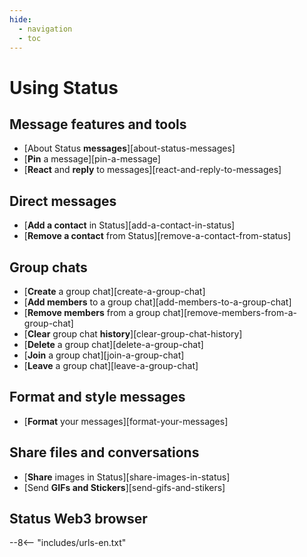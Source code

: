 ```yaml
---
hide:
  - navigation
  - toc
---
```


# Using Status

## Message features and tools

- [About Status **messages**][about-status-messages]
- [**Pin** a message][pin-a-message]
- [**React** and **reply** to messages][react-and-reply-to-messages]

## Direct messages

- [**Add a contact** in Status][add-a-contact-in-status]
- [**Remove a contact** from Status][remove-a-contact-from-status]

## Group chats

- [**Create** a group chat][create-a-group-chat]
- [**Add members** to a group chat][add-members-to-a-group-chat]
- [**Remove members** from a group chat][remove-members-from-a-group-chat]
- [**Clear** group chat **history**][clear-group-chat-history]
- [**Delete** a group chat][delete-a-group-chat]
- [**Join** a group chat][join-a-group-chat]
- [**Leave** a group chat][leave-a-group-chat]

## Format and style messages

- [**Format** your messages][format-your-messages]

## Share files and conversations

- [**Share** images in Status][share-images-in-status]
- [Send **GIFs and Stickers**][send-gifs-and-stikers]

## Status Web3 browser

--8<-- "includes/urls-en.txt"
